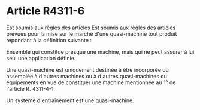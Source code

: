 # Article R4311-6

Est soumis aux règles des articles [Est soumis aux règles des articles][1] prévues pour la mise sur le marché d'une quasi-machine tout produit répondant à la définition suivante : 
  
  
Ensemble qui constitue presque une machine, mais qui ne peut assurer à lui seul une application définie. 
  
  
Une quasi-machine est uniquement destinée à être incorporée ou assemblée à d'autres machines ou à d'autres quasi-machines ou équipements en vue de constituer une machine mentionnée au 1° de l'article R. 4311-4-1. 
  
  
Un système d'entraînement est une quasi-machine.

 [1]: /affichCodeArticle.do?cidTexte=LEGITEXT000006072050&idArticle=LEGIARTI000018489455&dateTexte=&categorieLien=cid